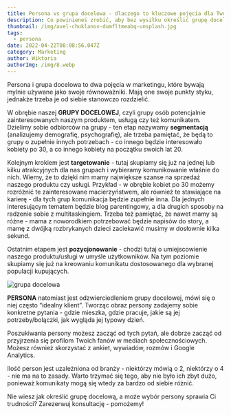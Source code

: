 ```yaml
---
title: Persona vs grupa docelowa - dlaczego to kluczowe pojęcia dla Twojego biznesu
description: Co powinieneś zrobić, aby bez wysiłku określić grupę docelową oraz persony
thumbnail: /img/avel-chuklanov-dumfltmeabq-unsplash.jpg
tags:
  - persona
date: 2022-04-22T08:08:56.047Z
category: Marketing
author: Wiktoria
authorImg: /img/8.webp
---
```

Persona i grupa docelowa to dwa pojęcia w marketingu, które bywają mylnie używane jako swoje równoważniki. Mają one swoje punkty styku, jednakże trzeba je od siebie stanowczo rozdzielić. 

W obrębie naszej **GRUPY DOCELOWEJ**, czyli grupy osób potencjalnie zainteresowanych naszym produktem, usługą czy też komunikatem. Dzielimy sobie odbiorców na grupy - ten etap nazywamy **segmentacją** (analizujemy demografię, psychografię), ale trzeba pamiętać, że będą to grupy o zupełnie innych potrzebach - co innego będzie interesowało kobiety po 30, a co innego kobiety na początku swoich lat 20. 

Kolejnym krokiem jest **targetowanie** - tutaj skupiamy się już na jednej lub kilku atrakcyjnych dla nas grupach i wybieramy komunikowanie właśnie do nich. Wiemy, że to dzięki nim mamy największe szanse na sprzedaż naszego produktu czy usługi. Przykład - w obrębie kobiet po 30 możemy rozróżnić te zainteresowane macierzyństwem, ale również te stawiające na karierę - dla tych grup komunikacja będzie zupełnie inna. Dla jednych interesującym tematem będzie blog parentingowy, a dla drugich sposoby na radzenie sobie z multitaskingiem. Trzeba też pamiętać, że nawet mamy są różne - mama z noworodkiem potrzebować będzie napisów do story, a mamę z dwójką rozbrykanych dzieci zaciekawić musimy w dosłownie kilka sekund. 

Ostatnim etapem jest **pozycjonowanie** - chodzi tutaj o umiejscowienie naszego produktu/usługi w umyśle użytkowników. Na tym poziomie skupiamy się już na kreowaniu komunikatu dostosowanego dla wybranej populacji kupujących. 

![grupa docelowa](/img/1.png "Wybór grupy docelowej")

**PERSONA** natomiast jest odzwierciedleniem grupy docelowej, mówi się o niej często “idealny klient”. Tworząc obraz persony zadajemy sobie konkretne pytania - gdzie mieszka, gdzie pracuje, jakie są jej potrzeby/bolączki, jak wygląda jej typowy dzień.

Poszukiwania persony możesz zacząć od tych pytań, ale dobrze zacząć od przyjrzenia się profilom Twoich fanów w mediach społecznościowych. Możesz również skorzystać z ankiet, wywiadów, rozmów i Google Analytics. 

Ilość person jest uzależniona od branży - niektórzy mówią o 2, niektórzy o 4 - nie ma na to zasady. Warto trzymać się tego, aby nie było ich zbyt dużo, ponieważ komunikaty mogą się wtedy za bardzo od siebie różnić. 

Nie wiesz jak określić grupę docelową, a może wybór persony sprawia Ci trudności? Zarezerwuj konsultację - pomożemy!
